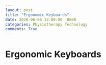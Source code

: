 ```yaml
---
layout: post
title: "Ergonomic Keyboards"
date: 2020-06-06 12:00:00 -0600
categories: Physiotherapy Technology
comments: True
---
```


# Ergonomic Keyboards

